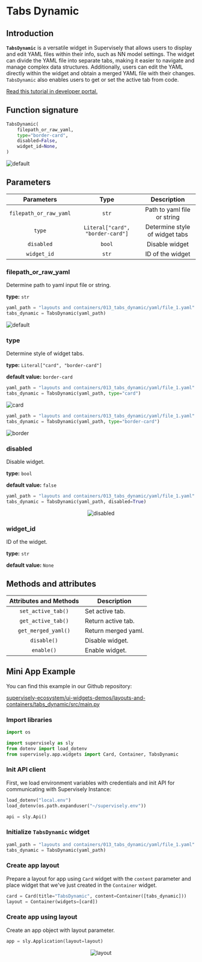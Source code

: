 # Tabs Dynamic

## Introduction

**`TabsDynamic`** is a versatile widget in Supervisely that allows users to display and edit YAML files within their info, such as NN model settings. The widget can divide the YAML file into separate tabs, making it easier to navigate and manage complex data structures. Additionally, users can edit the YAML directly within the widget and obtain a merged YAML file with their changes. `TabsDynamic` also enables users to get or set the active tab from code.

[Read this tutorial in developer portal.](https://developer.supervise.ly/app-development/widgets/layouts-and-containers/tabsdynamic)

## Function signature

```python
TabsDynamic(
    filepath_or_raw_yaml,
    type="border-card",
    disabled=False,
    widget_id=None,
)
```

![default](https://user-images.githubusercontent.com/120389559/222425009-48e94882-6a1a-4cf5-9383-45bc98dc4bb9.png)

## Parameters

|       Parameters       |               Type               |          Description           |
| :--------------------: | :------------------------------: | :----------------------------: |
| `filepath_or_raw_yaml` |              `str`               |  Path to yaml file or string   |
|         `type`         | `Literal["card", "border-card"]` | Determine style of widget tabs |
|       `disabled`       |              `bool`              |         Disable widget         |
|      `widget_id`       |              `str`               |        ID of the widget        |

### filepath_or_raw_yaml

Determine path to yaml input file or string.

**type:** `str`

```python
yaml_path = "layouts and containers/013_tabs_dynamic/yaml/file_1.yaml"
tabs_dynamic = TabsDynamic(yaml_path)
```

![default](https://user-images.githubusercontent.com/120389559/222425009-48e94882-6a1a-4cf5-9383-45bc98dc4bb9.png)

### type

Determine style of widget tabs.

**type:** `Literal["card", "border-card"]`

**default value:** `border-card`

```python
yaml_path = "layouts and containers/013_tabs_dynamic/yaml/file_1.yaml"
tabs_dynamic = TabsDynamic(yaml_path, type="card")
```

![card](https://user-images.githubusercontent.com/79905215/224246883-68b34954-1327-49bb-b65f-50ad4ca626b3.png)

```python
yaml_path = "layouts and containers/013_tabs_dynamic/yaml/file_1.yaml"
tabs_dynamic = TabsDynamic(yaml_path, type="border-card")
```

![border](https://user-images.githubusercontent.com/79905215/224246903-45ca7f8f-2655-4a35-885a-5874416084ad.png)

### disabled

Disable widget.

**type:** `bool`

**default value:** `false`

```python
yaml_path = "layouts and containers/013_tabs_dynamic/yaml/file_1.yaml"
tabs_dynamic = TabsDynamic(yaml_path, disabled=True)
```

<p align="center">
  <img src="https://user-images.githubusercontent.com/120389559/222424295-9210067b-3113-4ceb-8f71-8f49ed964a3c.gif" alt="disabled" />
</p>

### widget_id

ID of the widget.

**type:** `str`

**default value:** `None`

## Methods and attributes

| Attributes and Methods | Description         |
| :--------------------: | ------------------- |
|   `set_active_tab()`   | Set active tab.     |
|   `get_active_tab()`   | Return active tab.  |
|  `get_merged_yaml()`   | Return merged yaml. |
|      `disable()`       | Disable widget.     |
|       `enable()`       | Enable widget.      |

## Mini App Example

You can find this example in our Github repository:

[supervisely-ecosystem/ui-widgets-demos/layouts-and-containers/tabs_dynamic/src/main.py](https://github.com/supervisely-ecosystem/ui-widgets-demos/blob/master/layouts-and-containers/tabs_dynamic/src/main.py)

### Import libraries

```python
import os

import supervisely as sly
from dotenv import load_dotenv
from supervisely.app.widgets import Card, Container, TabsDynamic
```

### Init API client

First, we load environment variables with credentials and init API for communicating with Supervisely Instance:

```python
load_dotenv("local.env")
load_dotenv(os.path.expanduser("~/supervisely.env"))

api = sly.Api()
```

### Initialize `TabsDynamic` widget

```python
yaml_path = "layouts and containers/013_tabs_dynamic/yaml/file_1.yaml"
tabs_dynamic = TabsDynamic(yaml_path)
```

### Create app layout

Prepare a layout for app using `Card` widget with the `content` parameter and place widget that we've just created in the `Container` widget.

```python
card = Card(title="TabsDynamic", content=Container([tabs_dynamic]))
layout = Container(widgets=[card])
```

### Create app using layout

Create an app object with layout parameter.

```python
app = sly.Application(layout=layout)
```

<p align="center">
  <img src="https://user-images.githubusercontent.com/120389559/222417044-1ebf8551-8208-420b-9fb7-bb11f8328a06.gif" alt="layout" />
</p>
